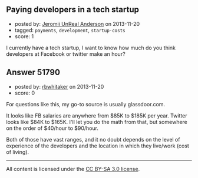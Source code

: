 ## Paying developers in a tech startup

- posted by: [Jeromii UnReal Anderson](https://stackexchange.com/users/-1/27771-jeromii-unreal-anderson) on 2013-11-20
- tagged: `payments`, `development`, `startup-costs`
- score: 1

<p>I currently have a tech startup, I want to know how much do you think developers at Facebook or twitter make an hour?</p>



## Answer 51790

- posted by: [rbwhitaker](https://stackexchange.com/users/-1/15024-rbwhitaker) on 2013-11-20
- score: 0

<p>For questions like this, my go-to source is usually glassdoor.com.</p>

<p>It looks like FB salaries are anywhere from $85K to $185K per year. Twitter looks like $84K to  $165K. I'll let you do the math from that, but somewhere on the order of $40/hour to $90/hour.</p>

<p>Both of those have vast ranges, and it no doubt depends on the level of experience of the developers and the location in which they live/work (cost of living). </p>




---

All content is licensed under the [CC BY-SA 3.0 license](https://creativecommons.org/licenses/by-sa/3.0/).
